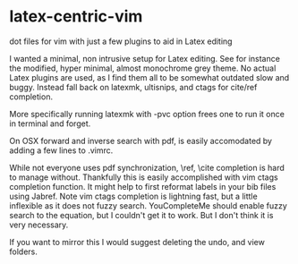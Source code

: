 latex-centric-vim
=================

dot files for vim with just a few plugins to aid in Latex editing

I wanted a minimal, non intrusive setup for Latex editing. See for instance the
modified, hyper minimal, almost monochrome grey theme. No actual Latex plugins
are used, as I find them all to be somewhat outdated slow and buggy. Instead
fall back on latexmk, ultisnips, and ctags for cite/ref completion. 

More specifically running latexmk with -pvc option frees one to run it once in
terminal and forget.
 
On OSX forward and inverse search with pdf, is easily accomodated by adding a
few lines to .vimrc. 
 
While not everyone uses pdf synchronization, \ref, \cite completion is hard to
manage without. Thankfully this is easily accomplished with vim ctags completion
function. It might help to first reformat labels in your bib files using Jabref.
Note vim ctags completion is lightning fast, but a little inflexible as it does
not fuzzy search. YouCompleteMe should enable fuzzy search to the equation, but I
couldn't get it to work. But I don't think it is very necessary. 


If you want to mirror this I would suggest deleting the undo, and view folders.
